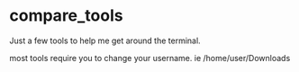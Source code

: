 # compare_tools
Just a few tools to help me get around the terminal.

most tools require you to change your username.
ie /home/user/Downloads
